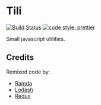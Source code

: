# Tili 

[![Build Status](https://travis-ci.org/luwes/tili.svg?branch=master)](https://travis-ci.org/luwes/tili)
[![code style: prettier](https://img.shields.io/badge/code_style-prettier-ff69b4.svg?style=flat-square)](https://github.com/prettier/prettier)

Small javascript utilities.

## Credits

Remixed code by:

- [Ramda](https://github.com/ramda/ramda)
- [Lodash](https://github.com/lodash/lodash)
- [Redux](https://github.com/reactjs/redux)
